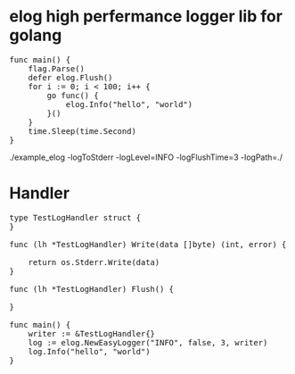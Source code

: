 # elog high perfermance logger lib for golang
<pre>
func main() {
	flag.Parse()
	defer elog.Flush()
	for i := 0; i < 100; i++ {
		go func() {
			elog.Info("hello", "world")
		}()
	}
	time.Sleep(time.Second)
}
</pre>
./example_elog -logToStderr -logLevel=INFO -logFlushTime=3 -logPath=./

Handler
=======
<pre>
type TestLogHandler struct {
}

func (lh *TestLogHandler) Write(data []byte) (int, error) {

	return os.Stderr.Write(data)
}

func (lh *TestLogHandler) Flush() {

}

func main() {
	writer := &TestLogHandler{}
	log := elog.NewEasyLogger("INFO", false, 3, writer)
	log.Info("hello", "world")
}
</pre>
